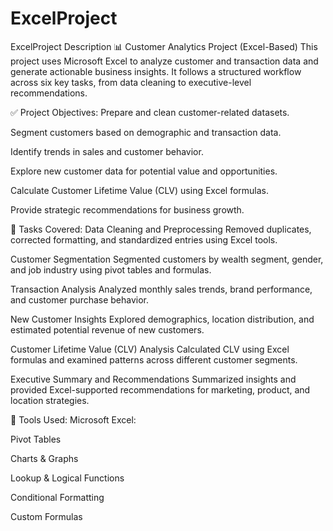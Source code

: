 # ExcelProject
ExcelProject Description
📊 Customer Analytics Project (Excel-Based)
This project uses Microsoft Excel to analyze customer and transaction data and generate actionable business insights. It follows a structured workflow across six key tasks, from data cleaning to executive-level recommendations.

✅ Project Objectives:
Prepare and clean customer-related datasets.

Segment customers based on demographic and transaction data.

Identify trends in sales and customer behavior.

Explore new customer data for potential value and opportunities.

Calculate Customer Lifetime Value (CLV) using Excel formulas.

Provide strategic recommendations for business growth.

📁 Tasks Covered:
Data Cleaning and Preprocessing
Removed duplicates, corrected formatting, and standardized entries using Excel tools.

Customer Segmentation
Segmented customers by wealth segment, gender, and job industry using pivot tables and formulas.

Transaction Analysis
Analyzed monthly sales trends, brand performance, and customer purchase behavior.

New Customer Insights
Explored demographics, location distribution, and estimated potential revenue of new customers.

Customer Lifetime Value (CLV) Analysis
Calculated CLV using Excel formulas and examined patterns across different customer segments.

Executive Summary and Recommendations
Summarized insights and provided Excel-supported recommendations for marketing, product, and location strategies.

📂 Tools Used:
Microsoft Excel:

Pivot Tables

Charts & Graphs

Lookup & Logical Functions

Conditional Formatting

Custom Formulas
